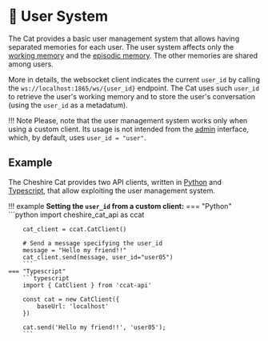 # &#128101; User System

The Cat provides a basic user management system that allows having separated memories for each user.
The user system affects only the [working memory](../../framework/conceptual/memory/working_memory.md) and
the [episodic memory](../../framework/conceptual/memory/long_term_memory.md).
The other memories are shared among users.

More in details, the websocket client indicates the current `user_id` by calling the `ws://localhost:1865/ws/{user_id}` endpoint.
The Cat uses such `user_id` to retrieve the user's working memory and to store the user's conversation (using the `user_id` as a metadatum).

!!! Note
    Please, note that the user management system works only when using a custom client.
    Its usage is not intended from the [admin](../../technical/basics/admin/admin-interface.md) interface,
    which, by default, uses `user_id = "user"`.

## Example

The Cheshire Cat provides two API clients, written in [Python](https://pypi.org/project/cheshire-cat-api/)
and [Typescript](https://www.npmjs.com/package/ccat-api), that allow exploiting the user management system.

!!! example
    **Setting the `user_id` from a custom client:**
    === "Python"
        ```python
        import cheshire_cat_api as ccat

        cat_client = ccat.CatClient()
        
        # Send a message specifying the user_id
        message = "Hello my friend!!"
        cat_client.send(message, user_id="user05")
        ```
    === "Typescript"
        ```typescript
        import { CatClient } from 'ccat-api'

        const cat = new CatClient({
            baseUrl: 'localhost'
        })
        
        cat.send('Hello my friend!!', 'user05');
        ```   
